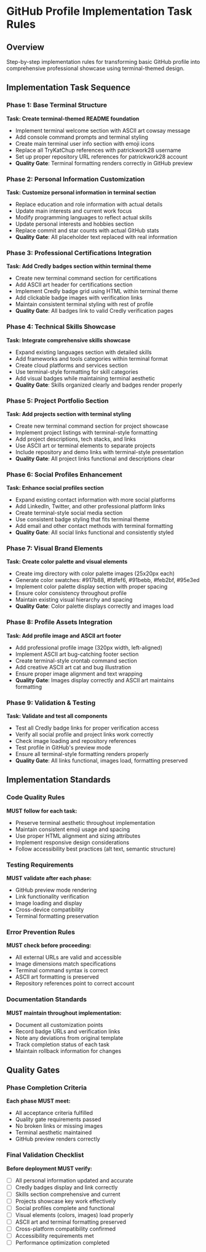 # GitHub Profile Implementation Task Rules

## Overview
Step-by-step implementation rules for transforming basic GitHub profile into comprehensive professional showcase using terminal-themed design.

## Implementation Task Sequence

### Phase 1: Base Terminal Structure
**Task: Create terminal-themed README foundation**
- Implement terminal welcome section with ASCII art cowsay message
- Add console command prompts and terminal styling
- Create main terminal user info section with emoji icons
- Replace all TryKatChup references with patrickwork28 username
- Set up proper repository URL references for patrickwork28 account
- **Quality Gate**: Terminal formatting renders correctly in GitHub preview

### Phase 2: Personal Information Customization
**Task: Customize personal information in terminal section**
- Replace education and role information with actual details
- Update main interests and current work focus
- Modify programming languages to reflect actual skills
- Update personal interests and hobbies section
- Replace commit and star counts with actual GitHub stats
- **Quality Gate**: All placeholder text replaced with real information

### Phase 3: Professional Certifications Integration
**Task: Add Credly badges section within terminal theme**
- Create new terminal command section for certifications
- Add ASCII art header for certifications section
- Implement Credly badge grid using HTML within terminal theme
- Add clickable badge images with verification links
- Maintain consistent terminal styling with rest of profile
- **Quality Gate**: All badges link to valid Credly verification pages

### Phase 4: Technical Skills Showcase
**Task: Integrate comprehensive skills showcase**
- Expand existing languages section with detailed skills
- Add frameworks and tools categories within terminal format
- Create cloud platforms and services section
- Use terminal-style formatting for skill categories
- Add visual badges while maintaining terminal aesthetic
- **Quality Gate**: Skills organized clearly and badges render properly

### Phase 5: Project Portfolio Section
**Task: Add projects section with terminal styling**
- Create new terminal command section for project showcase
- Implement project listings with terminal-style formatting
- Add project descriptions, tech stacks, and links
- Use ASCII art or terminal elements to separate projects
- Include repository and demo links with terminal-style presentation
- **Quality Gate**: All project links functional and descriptions clear

### Phase 6: Social Profiles Enhancement
**Task: Enhance social profiles section**
- Expand existing contact information with more social platforms
- Add LinkedIn, Twitter, and other professional platform links
- Create terminal-style social media section
- Use consistent badge styling that fits terminal theme
- Add email and other contact methods with terminal formatting
- **Quality Gate**: All social links functional and consistently styled

### Phase 7: Visual Brand Elements
**Task: Create color palette and visual elements**
- Create img directory with color palette images (25x20px each)
- Generate color swatches: #917b88, #fdfef6, #91bebb, #feb2bf, #95e3ed
- Implement color palette display section with proper spacing
- Ensure color consistency throughout profile
- Maintain existing visual hierarchy and spacing
- **Quality Gate**: Color palette displays correctly and images load

### Phase 8: Profile Assets Integration
**Task: Add profile image and ASCII art footer**
- Add professional profile image (320px width, left-aligned)
- Implement ASCII art bug-catching footer section
- Create terminal-style crontab command section
- Add creative ASCII art cat and bug illustration
- Ensure proper image alignment and text wrapping
- **Quality Gate**: Images display correctly and ASCII art maintains formatting

### Phase 9: Validation & Testing
**Task: Validate and test all components**
- Test all Credly badge links for proper verification access
- Verify all social profile and project links work correctly
- Check image loading and repository references
- Test profile in GitHub's preview mode
- Ensure all terminal-style formatting renders properly
- **Quality Gate**: All links functional, images load, formatting preserved

## Implementation Standards

### Code Quality Rules
**MUST follow for each task:**
- Preserve terminal aesthetic throughout implementation
- Maintain consistent emoji usage and spacing
- Use proper HTML alignment and sizing attributes
- Implement responsive design considerations
- Follow accessibility best practices (alt text, semantic structure)

### Testing Requirements
**MUST validate after each phase:**
- GitHub preview mode rendering
- Link functionality verification
- Image loading and display
- Cross-device compatibility
- Terminal formatting preservation

### Error Prevention Rules
**MUST check before proceeding:**
- All external URLs are valid and accessible
- Image dimensions match specifications
- Terminal command syntax is correct
- ASCII art formatting is preserved
- Repository references point to correct account

### Documentation Standards
**MUST maintain throughout implementation:**
- Document all customization points
- Record badge URLs and verification links
- Note any deviations from original template
- Track completion status of each task
- Maintain rollback information for changes

## Quality Gates

### Phase Completion Criteria
**Each phase MUST meet:**
- All acceptance criteria fulfilled
- Quality gate requirements passed
- No broken links or missing images
- Terminal aesthetic maintained
- GitHub preview renders correctly

### Final Validation Checklist
**Before deployment MUST verify:**
- [ ] All personal information updated and accurate
- [ ] Credly badges display and link correctly
- [ ] Skills section comprehensive and current
- [ ] Projects showcase key work effectively
- [ ] Social profiles complete and functional
- [ ] Visual elements (colors, images) load properly
- [ ] ASCII art and terminal formatting preserved
- [ ] Cross-platform compatibility confirmed
- [ ] Accessibility requirements met
- [ ] Performance optimization completed
